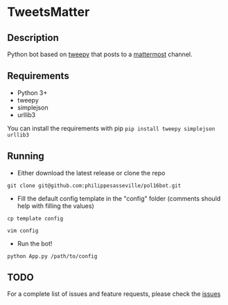 # TweetsMatter
## Description

Python bot based on [tweepy](https://github.com/tweepy/tweepy) that posts to a [mattermost](https://www.mattermost.org/) channel.

## Requirements
* Python 3+
* tweepy
* simplejson
* urllib3

You can install the requirements with pip
`pip install tweepy simplejson urllib3`

## Running

* Either download the latest release or clone the repo

`git clone git@github.com:philippesasseville/pol16bot.git`

* Fill the default config template in the "config" folder (comments should help with filling the values)

`cp template config`

`vim config`

* Run the bot!

`python App.py /path/to/config`

## TODO

For a complete list of issues and feature requests, please check the [issues](https://github.com/philippesasseville/pol16bot/issues)
